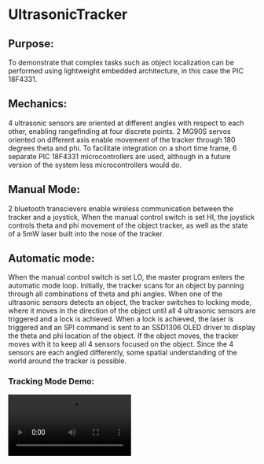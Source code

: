 # UltrasonicTracker
## Purpose:
To demonstrate that complex tasks such as object localization can be performed using lightweight embedded architecture, in this case the PIC 18F4331. 

## Mechanics: 
4 ultrasonic sensors are oriented at different angles with respect to each other, enabling rangefinding at four discrete points. 2 MG90S servos oriented on different axis enable movement of the tracker through 180 degrees theta and phi. To facilitate integration on a short time frame, 6 separate PIC 18F4331 microcontrollers are used, although in a future version of the system less microcontrollers would do. 

## Manual Mode: 
2 bluetooth transcievers enable wireless communication between the tracker and a joystick, When the manual control switch is set HI, the joystick controls theta and phi movement of the object tracker, as well as the state of a 5mW laser built into the nose of the tracker. 

## Automatic mode: 
When the manual control switch is set LO, the master program enters the automatic mode loop. Initially, the tracker scans for an object by panning through all combinations of theta and phi angles. When one of the ultrasonic sensors detects an object, the tracker switches to locking mode, where it moves in the direction of the object until all 4 ultrasonic sensors are triggered and a lock is achieved. When a lock is achieved, the laser is triggered and an SPI command is sent to an SSD1306 OLED driver to display the theta and phi location of the object. If the object moves, the tracker moves with it to keep all 4 sensors focused on the object. Since the 4 sensors are each angled differently, some spatial understanding of the world around the tracker is possible. 

### Tracking Mode Demo:
<video src="videos/videxample.mov" width="250" controls aria-label="Example video: videxample.mov">
  Your browser does not support the video element. 
  <a href="videos/videxample.mov">Download the video</a>.
</video>
